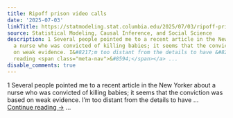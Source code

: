 ```yaml
---
title: Ripoff prison video calls
date: '2025-07-03'
linkTitle: https://statmodeling.stat.columbia.edu/2025/07/03/ripoff-prison-video-calls/
source: Statistical Modeling, Causal Inference, and Social Science
description: 1 Several people pointed me to a recent article in the New Yorker about
  a nurse who was convicted of killing babies; it seems that the conviction was based
  on weak evidence. I&#8217;m too distant from the details to have &#8230; <a href="https://statmodeling.stat.columbia.edu/2025/07/03/ripoff-prison-video-calls/">Continue
  reading <span class="meta-nav">&#8594;</span></a> ...
disable_comments: true
---
```

1 Several people pointed me to a recent article in the New Yorker about a nurse who was convicted of killing babies; it seems that the conviction was based on weak evidence. I&#8217;m too distant from the details to have &#8230; <a href="https://statmodeling.stat.columbia.edu/2025/07/03/ripoff-prison-video-calls/">Continue reading <span class="meta-nav">&#8594;</span></a> ...